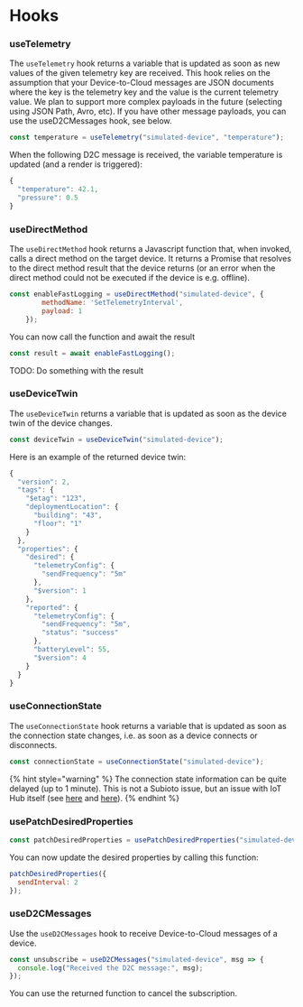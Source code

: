 # Hooks

### useTelemetry

The `useTelemetry` hook returns a variable that is updated as soon as new values of the given telemetry key are received. This hook relies on the assumption that your Device-to-Cloud messages are JSON documents where the key is the telemetry key and the value is the current telemetry value. We plan to support more complex payloads in the future \(selecting using JSON Path, Avro, etc\). If you have other message payloads, you can use the useD2CMessages hook, see below.

```javascript
const temperature = useTelemetry("simulated-device", "temperature");
```

When the following D2C message is received, the variable temperature is updated \(and a render is triggered\):

```javascript
{
  "temperature": 42.1,
  "pressure": 0.5
}
```

### useDirectMethod

The `useDirectMethod` hook returns a Javascript function that, when invoked, calls a direct method on the target device. It returns a Promise that resolves to the direct method result that the device returns \(or an error when the direct method could not be executed if the device is e.g. offline\).

```javascript
const enableFastLogging = useDirectMethod("simulated-device", {
        methodName: 'SetTelemetryInterval',
        payload: 1
    });
```

You can now call the function and await the result

```javascript
const result = await enableFastLogging();
```

TODO: Do something with the result

### useDeviceTwin

The `useDeviceTwin` returns a variable that is updated as soon as the device twin of the device changes.

```javascript
const deviceTwin = useDeviceTwin("simulated-device");
```

Here is an example of the returned device twin:

```javascript
{
  "version": 2,
  "tags": {
    "$etag": "123",
    "deploymentLocation": {
      "building": "43",
      "floor": "1"
    }
  },
  "properties": {
    "desired": {
      "telemetryConfig": {
        "sendFrequency": "5m"
      },
      "$version": 1
    },
    "reported": {
      "telemetryConfig": {
        "sendFrequency": "5m",
        "status": "success"
      },
      "batteryLevel": 55,
      "$version": 4
    }
  }
}
```

### useConnectionState

The `useConnectionState` hook returns a variable that is updated as soon as the connection state changes, i.e. as soon as a device connects or disconnects. 

```javascript
const connectionState = useConnectionState("simulated-device");
```

{% hint style="warning" %}
The connection state information can be quite delayed \(up to 1 minute\). This is not a Subioto issue, but an issue with IoT Hub itself \(see [here](https://docs.microsoft.com/en-us/azure/iot-hub/iot-hub-event-grid#limitations-for-device-connected-and-device-disconnected-events) and [here](https://docs.microsoft.com/en-us/answers/questions/434493/device-connection-state-events-delayed.html)\).
{% endhint %}

### usePatchDesiredProperties

```javascript
const patchDesiredProperties = usePatchDesiredProperties("simulated-device");
```

You can now update the desired properties by calling this function:

```javascript
patchDesiredProperties({
  sendInterval: 2
});
```

### useD2CMessages

Use the `useD2CMessages` hook to receive Device-to-Cloud messages of a device.

```javascript
const unsubscribe = useD2CMessages("simulated-device", msg => {
  console.log("Received the D2C message:", msg);
});
```

You can use the returned function to cancel the subscription.

